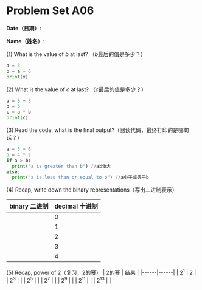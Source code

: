 # Problem Set A06

**Date（日期）**:                           

**Name（姓名）**:

(1) What is the value of $b$ at last?  （$b$最后的值是多少？）

```python
a = 3
b = a + 6
print(x)
```

(2) What is the value of $c$ at last?  （$c$最后的值是多少？）

```python
a = 5 + 3
b = 5
c = a * b
print(c)
```




(3) Read the code, what is the final output?（阅读代码，最终打印的是哪句话？）

```python
a = 3 + 6
b = 4 * 2
if a > b:
  print("a is greater than b") //a比b大
else:
  print("a is less than or equal to b") //a小于或等于b

```

(4) Recap, write down the binary representations（写出二进制表示）

| binary 二进制    |   decimal 十进制   |
|------|------|
|    | 0 |
|    | 1 |
|   | 2 |
|  | 3 |
|  | 4 |

(5) Recap, power of 2（复习，2的幂）
| 2的幂    |   结果        |
|------|------|
| $2^1$   |  2   |
| $2^3$ |      |
| $2^5$ |     |
| $2^7$ |     |
| $2^9$ |     |
| $2^{11}$ |     |
| $2^{13}$ |     |


